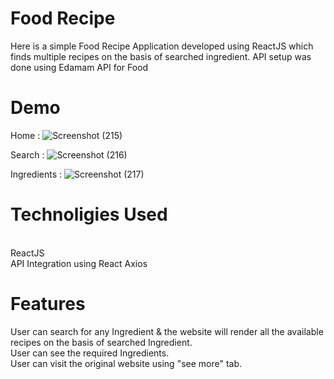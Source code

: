 # Food Recipe

Here is a simple Food Recipe Application developed using ReactJS which finds multiple recipes on the basis of searched ingredient. 
API setup was done using Edamam API for Food

# Demo
Home :
![Screenshot (215)](https://user-images.githubusercontent.com/96113485/179996200-55c47a58-7df8-47f3-b177-0db1e5aeff37.png)

Search :
![Screenshot (216)](https://user-images.githubusercontent.com/96113485/179996212-a5c5226b-7735-4f38-8fae-51cf2bd785a9.png)

Ingredients :
![Screenshot (217)](https://user-images.githubusercontent.com/96113485/179996233-7874fdb9-460e-413a-bded-6e25a1c5b036.png)

# Technoligies Used
<br>ReactJS</br> 
API Integration using React Axios

# Features
User can search for any Ingredient & the website will render all the available recipes on the basis of searched Ingredient.</br>
User can see the required Ingredients.</br>
User can visit the original website using "see more" tab.</br>
